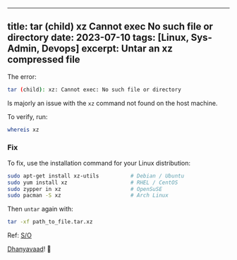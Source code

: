 
---
title: tar (child) xz Cannot exec No such file or directory
date: 2023-07-10
tags: [Linux, Sys-Admin, Devops]
excerpt: Untar an xz compressed file
---

The error:

```bash
tar (child): xz: Cannot exec: No such file or directory
```

Is majorly an issue with the `xz` command not found on the host machine.

To verify, run:

```bash
whereis xz
```

### Fix

To fix, use the installation command for your Linux distribution:

```bash
sudo apt-get install xz-utils          # Debian / Ubuntu
sudo yum install xz                    # RHEL / CentOS
sudo zypper in xz                      # OpenSuSE
sudo pacman -S xz                      # Arch Linux
```

Then `untar` again with:

```bash
tar -xf path_to_file.tar.xz
```


Ref: [S/O](https://superuser.com/a/801189)

[Dhanyavaad](https://translate.google.com/#view=home&op=translate&sl=en&tl=hi&text=Thank%20you)! 🙇
